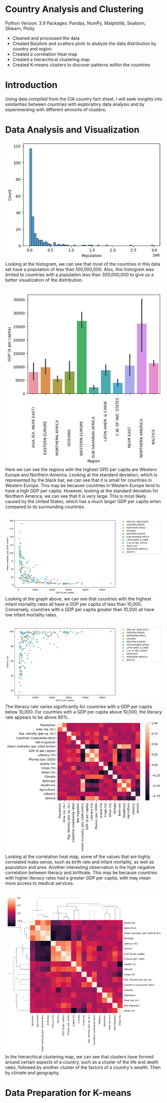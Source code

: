 # Country Analysis and Clustering

Python Version: 3.9 Packages: Pandas, NumPy, Matplotlib, Seaborn, Sklearn, Plotly

* Cleaned and processed the data
* Created Barplots and scatters plots to analyze the data distribution by country and region
* Created a correlation Heat map
* Created a hierarchical clustering map
* Created K-means clusters to discover patterns within the countries 

# Introduction
Using data compiled from the CIA country fact sheet, I will seek insights into similarities between countries with exploratory data analysis and by experimenting with different amounts of clusters.

# Data Analysis and Visualization

<img src= "https://github.com/JMarcoOviedo/Country-Analysis-and-Clustering-/blob/main/images/country3.png"/>
Looking at the histogram, we can see that most of the countries in this data set have a population of less than 100,000,000. Also, this histogram was limited to countries with a population less than 300,000,000 to give us a better visualization of the distribution.

## 
<img src= "https://github.com/JMarcoOviedo/Country-Analysis-and-Clustering-/blob/main/images/country1.png"/>
Here we can see the regions with the highest GPD per capita are Western Europe and Northern America. Looking at the standard deviation, which is represented by the black bar, we can see that it is small for countries in Western Europe. This may be because countries in Western Europe tend to have a high GDP per capita. However, looking at the standard deviation for Northern America, we can see that it is very large. This is most likely caused by the United States, which has a much larger GDP per capita when compared to its surrounding countries.

## 
<img src= "https://github.com/JMarcoOviedo/Country-Analysis-and-Clustering-/blob/main/images/country2.png"/>
Looking at the graph above, we can see that countries with the highest infant mortality rates all have a GDP per capita of less than 10,000. Conversely, countries with a GDP per capita greater than 10,000 all have low infant mortality rates.

## 
<img src= "https://github.com/JMarcoOviedo/Country-Analysis-and-Clustering-/blob/main/images/country4.png"/>
The literacy rate varies significantly for countries with a GDP per capita below 10,000. For countries with a GDP per capita above 10,000, the literacy rate appears to be above 80%.

<img src= "https://github.com/JMarcoOviedo/Country-Analysis-and-Clustering-/blob/main/images/country5.png"/>
Looking at the correlation heat map, some of the values that are highly correlated make sense, such as birth rate and infant mortality, as well as population and area. Another interesting observation is the high negative correlation between literacy and birthrate. This may be because countries with higher literacy rates had a greater GDP per capita, with may mean more access to medical services.

##
<img src= "https://github.com/JMarcoOviedo/Country-Analysis-and-Clustering-/blob/main/images/country6.png"/>
In the hierarchical clustering map, we can see that clusters have formed around certain aspects of a country, such as a cluster of the life and death rates, followed by another cluster of the factors of a country's wealth. Then by climate and geography.

# Data Preparation for K-means
